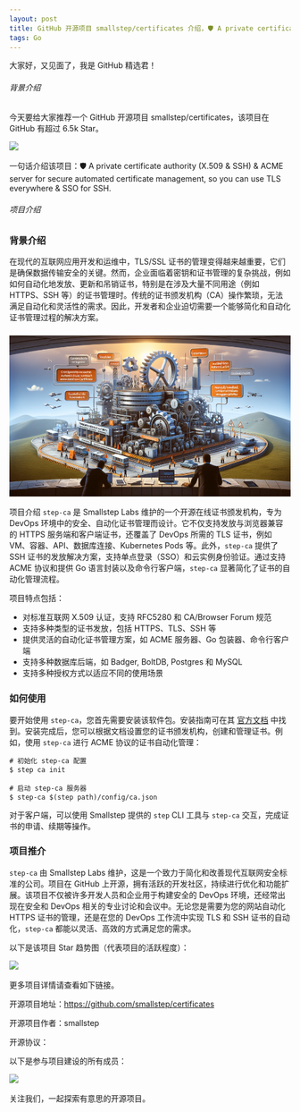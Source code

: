 ```yaml
---
layout: post
title: GitHub 开源项目 smallstep/certificates 介绍，🛡️ A private certificate authority (X.509 & SSH) & ACME server for secure automated certificate management, so you can use TLS everywhere & SSO for SSH.
tags: Go
---
```


大家好，又见面了，我是 GitHub 精选君！

###### 背景介绍

今天要给大家推荐一个 GitHub 开源项目 smallstep/certificates，该项目在 GitHub 有超过 6.5k Star。

![](https://stats.deeptrain.net/repo/smallstep/certificates/?theme=light)

一句话介绍该项目：🛡️ A private certificate authority (X.509 & SSH) & ACME server for secure automated certificate management, so you can use TLS everywhere & SSO for SSH.





###### 项目介绍

### 背景介绍
在现代的互联网应用开发和运维中，TLS/SSL 证书的管理变得越来越重要，它们是确保数据传输安全的关键。然而，企业面临着密钥和证书管理的复杂挑战，例如如何自动化地发放、更新和吊销证书，特别是在涉及大量不同用途（例如 HTTPS、SSH 等）的证书管理时。传统的证书颁发机构（CA）操作繁琐，无法满足自动化和灵活性的需求。因此，开发者和企业迫切需要一个能够简化和自动化证书管理过程的解决方案。

### 

![](https://raw.githubusercontent.com/ZhuPeng/pic/master/mac/compress_tmp-0d2027193c809551cc7caf24aea0b0bc.png)

项目介绍
`step-ca` 是 Smallstep Labs 维护的一个开源在线证书颁发机构，专为 DevOps 环境中的安全、自动化证书管理而设计。它不仅支持发放与浏览器兼容的 HTTPS 服务端和客户端证书，还覆盖了 DevOps 所需的 TLS 证书，例如 VM、容器、API、数据库连接、Kubernetes Pods 等。此外，`step-ca` 提供了 SSH 证书的发放解决方案，支持单点登录（SSO）和云实例身份验证。通过支持 ACME 协议和提供 Go 语言封装以及命令行客户端，`step-ca` 显著简化了证书的自动化管理流程。

项目特点包括：
- 对标准互联网 X.509 认证，支持 RFC5280 和 CA/Browser Forum 规范
- 支持多种类型的证书发放，包括 HTTPS、TLS、SSH 等
- 提供灵活的自动化证书管理方案，如 ACME 服务器、Go 包装器、命令行客户端
- 支持多种数据库后端，如 Badger, BoltDB, Postgres 和 MySQL
- 支持多种授权方式以适应不同的使用场景

### 如何使用
要开始使用 `step-ca`，您首先需要安装该软件包。安装指南可在其 [官方文档](https://smallstep.com/docs/step-ca/installation) 中找到。安装完成后，您可以根据文档设置您的证书颁发机构，创建和管理证书。例如，使用 `step-ca` 进行 ACME 协议的证书自动化管理：

```
# 初始化 step-ca 配置
$ step ca init

# 启动 step-ca 服务器
$ step-ca $(step path)/config/ca.json
```

对于客户端，可以使用 Smallstep 提供的 `step` CLI 工具与 `step-ca` 交互，完成证书的申请、续期等操作。

### 项目推介
`step-ca` 由 Smallstep Labs 维护，这是一个致力于简化和改善现代互联网安全标准的公司。项目在 GitHub 上开源，拥有活跃的开发社区，持续进行优化和功能扩展。该项目不仅被许多开发人员和企业用于构建安全的 DevOps 环境，还经常出现在安全和 DevOps 相关的专业讨论和会议中。无论您是需要为您的网站自动化 HTTPS 证书的管理，还是在您的 DevOps 工作流中实现 TLS 和 SSH 证书的自动化，`step-ca` 都能以灵活、高效的方式满足您的需求。

以下是该项目 Star 趋势图（代表项目的活跃程度）：

![](https://api.star-history.com/svg?repos=smallstep/certificates&type=Timeline)

更多项目详情请查看如下链接。

开源项目地址：https://github.com/smallstep/certificates 

开源项目作者：smallstep

开源协议：

以下是参与项目建设的所有成员：

![](https://contrib.rocks/image?repo=smallstep/certificates)

关注我们，一起探索有意思的开源项目。

